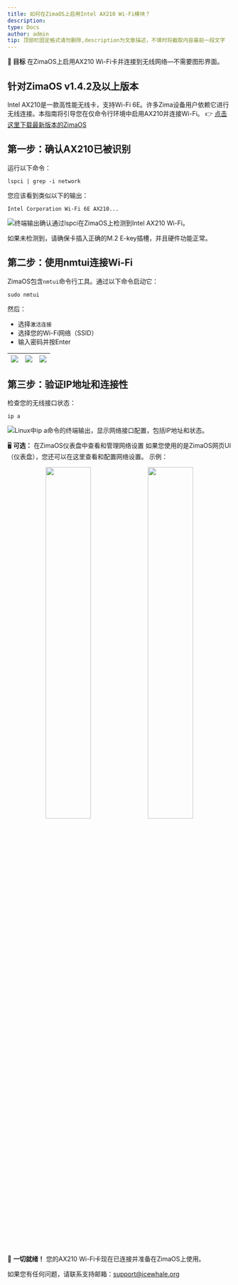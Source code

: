 ```yaml
---
title: 如何在ZimaOS上启用Intel AX210 Wi-Fi模块？
description:  
type: Docs
author: admin
tip: 顶部栏固定格式请勿删除,description为文章描述，不填时将截取内容最前一段文字
---
```


**🎯 目标**
在ZimaOS上启用AX210 Wi-Fi卡并连接到无线网络—不需要图形界面。

## 针对ZimaOS v1.4.2及以上版本
Intel AX210是一款高性能无线卡，支持Wi-Fi 6E。许多Zima设备用户依赖它进行无线连接。本指南将引导您在仅命令行环境中启用AX210并连接Wi-Fi。
👉 [点击这里下载最新版本的ZimaOS](https://github.com/IceWhaleTech/ZimaOS)

## 第一步：确认AX210已被识别
运行以下命令：
```language
lspci | grep -i network
```
您应该看到类似以下的输出：

`Intel Corporation Wi-Fi 6E AX210...`

![终端输出确认通过lspci在ZimaOS上检测到Intel AX210 Wi-Fi。](https://manage.icewhale.io/api/static/docs/1751615644136_image.png)

如果未检测到，请确保卡插入正确的M.2 E-key插槽，并且硬件功能正常。
## 第二步：使用nmtui连接Wi-Fi
ZimaOS包含`nmtui`命令行工具。通过以下命令启动它：
```language
sudo nmtui
```
然后：
- 选择`激活连接`
- 选择您的Wi-Fi网络（SSID）
- 输入密码并按Enter

| ![](https://manage.icewhale.io/api/static/docs/1751616098976_image.png) | ![](https://manage.icewhale.io/api/static/docs/1751616105026_image.png) | ![](https://manage.icewhale.io/api/static/docs/1751616124786_image.png) |
| :---------------: | :---------------: | :---------------: |

## 第三步：验证IP地址和连接性
检查您的无线接口状态：
```language
ip a
```
![Linux中ip a命令的终端输出，显示网络接口配置，包括IP地址和状态。](https://manage.icewhale.io/api/static/docs/1751616224099_image.png)

🖥️ **可选：** 在ZimaOS仪表盘中查看和管理网络设置
如果您使用的是ZimaOS网页UI（仪表盘），您还可以在这里查看和配置网络设置。
示例：
<p align="center">
  <img src="![](https://manage.icewhale.io/api/static/docs/1751616926003_image.png)" width="45%" />
  <img src="![](https://manage.icewhale.io/api/static/docs/1751616939282_image.png)" width="45%" />
</p>

🎉 **一切就绪！**
您的AX210 Wi-Fi卡现在已连接并准备在ZimaOS上使用。

如果您有任何问题，请联系支持邮箱：<support@icewhale.org>